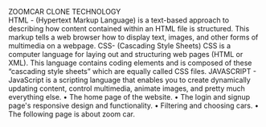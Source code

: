 ZOOMCAR CLONE 
     TECHNOLOGY  
      HTML - (Hypertext Markup Language) is a text-based approach to describing how content contained within an HTML file is structured. This markup tells a web browser how to display text, images, and other forms of multimedia on a webpage.
      CSS- (Cascading Style Sheets) CSS is a computer language for laying out and structuring web pages (HTML or XML). This language contains coding elements and is composed of these “cascading style sheets” which are equally called CSS files.
      JAVASCRIPT - JavaScript is a scripting language that enables you to create dynamically updating content, control multimedia, animate images, and pretty much everything else.
•	The home page of the website.
•	The login and signup page's responsive design and functionality.
•	Filtering and choosing cars.
•	The following page is about zoom car.

  


